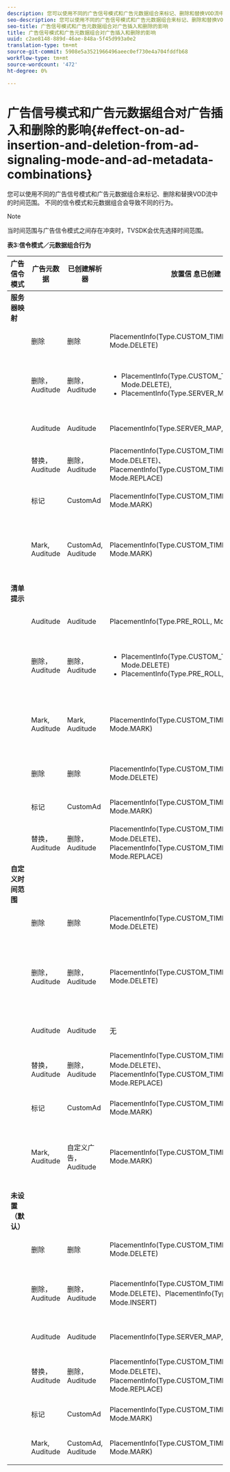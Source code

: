 ```yaml
---
description: 您可以使用不同的广告信号模式和广告元数据组合来标记、删除和替换VOD流中的时间范围。 不同的信令模式和元数据组合会导致不同的行为。
seo-description: 您可以使用不同的广告信号模式和广告元数据组合来标记、删除和替换VOD流中的时间范围。 不同的信令模式和元数据组合会导致不同的行为。
seo-title: 广告信号模式和广告元数据组合对广告插入和删除的影响
title: 广告信号模式和广告元数据组合对广告插入和删除的影响
uuid: c2ae8148-889d-46ae-848a-5f45d993a0e2
translation-type: tm+mt
source-git-commit: 5908e5a3521966496aeec0ef730e4a704fddfb68
workflow-type: tm+mt
source-wordcount: '472'
ht-degree: 0%

---
```



# 广告信号模式和广告元数据组合对广告插入和删除的影响{#effect-on-ad-insertion-and-deletion-from-ad-signaling-mode-and-ad-metadata-combinations}

您可以使用不同的广告信号模式和广告元数据组合来标记、删除和替换VOD流中的时间范围。 不同的信令模式和元数据组合会导致不同的行为。

>[!NOTE]
>
>当时间范围与广告信令模式之间存在冲突时，TVSDK会优先选择时间范围。

**表3:信令模式／元数据组合行为**

<table>  
 <thead> 
  <tr> 
   <th class="entry"> 广告信令模式 </th> 
   <th class="entry"> 广告元数据 </th> 
   <th class="entry"> 已创建解析器 </th> 
   <th class="entry"><span class="codeph"> 放置信</span> 息已创建 </th> 
   <th class="entry"> 结果行为 </th> 
  </tr> 
 </thead>
 <tbody> 
  <tr> 
   <td> <b>服务器映射</b> </td> 
   <td> </td> 
   <td> </td> 
   <td> </td> 
   <td> </td> 
  </tr> 
  <tr> 
   <td> </td> 
   <td> 删除 </td> 
   <td> 删除 </td> 
   <td><span class="codeph"> PlacementInfo(Type.CUSTOM_TIME_RANGE, Mode.DELETE)</span> </td> 
   <td> 已删除范围 </td> 
  </tr> 
  <tr> 
   <td></td> 
   <td> 删除，Auditude </td> 
   <td> 删除，Auditude </td> 
   <td> 
    <ul> 
     <li><span class="codeph"> PlacementInfo(Type.CUSTOM_TIME_RANGE, Mode.DELETE),  </span> </li> 
     <li><span class="codeph"> PlacementInfo(Type.SERVER_MAP,Mode.INSERT)</span> </li> 
    </ul> </td> 
   <td> 删除范围、插入广告 </td> 
  </tr> 
  <tr> 
   <td></td> 
   <td> Auditude </td> 
   <td> Auditude </td> 
   <td><span class="codeph"> PlacementInfo(Type.SERVER_MAP,Mode.INSERT)</span> </td> 
   <td> 插入的广告 </td> 
  </tr> 
  <tr> 
   <td></td> 
   <td> 替换， Auditude </td> 
   <td> 删除，Auditude </td> 
   <td><span class="codeph"> PlacementInfo(Type.CUSTOM_TIME_RANGE, Mode.DELETE)、PlacementInfo(Type.CUSTOM_TIME_RANGE, Mode.REPLACE)</span> </td> 
   <td> 已替换范围 </td> 
  </tr> 
  <tr> 
   <td></td> 
   <td> 标记 </td> 
   <td> CustomAd </td> 
   <td><span class="codeph"> PlacementInfo(Type.CUSTOM_TIME_RANGE, Mode.MARK)</span> </td> 
   <td> 标记的范围 </td> 
  </tr> 
  <tr> 
   <td></td> 
   <td> Mark, Auditude </td> 
   <td> CustomAd, Auditude </td> 
   <td><span class="codeph"> PlacementInfo(Type.CUSTOM_TIME_RANGE, Mode.MARK)</span> </td> 
   <td> 标记范围，未插入广告 </td> 
  </tr> 
  <tr> 
   <td> <b>清单提示</b> </td> 
   <td> </td> 
   <td> </td> 
   <td> </td> 
   <td> </td> 
  </tr> 
  <tr> 
   <td></td> 
   <td> Auditude </td> 
   <td> Auditude </td> 
   <td><span class="codeph"> PlacementInfo(Type.PRE_ROLL, Mode.INSERT)</span> </td> 
   <td> 插入的广告 </td> 
  </tr> 
  <tr> 
   <td></td> 
   <td> 删除，Auditude </td> 
   <td> 删除，Auditude </td> 
   <td> 
    <ul> 
     <li><span class="codeph"> PlacementInfo(Type.CUSTOM_TIME_RANGE, Mode.DELETE)</span> </li> 
     <li><span class="codeph"> PlacementInfo(Type.PRE_ROLL, Mode.INSERT)</span> </li> 
    </ul> </td> 
   <td> 删除范围，插入广告 </td> 
  </tr> 
  <tr> 
   <td></td> 
   <td> Mark, Auditude </td> 
   <td> Mark, Auditude </td> 
   <td><span class="codeph"> PlacementInfo(Type.CUSTOM_TIME_RANGE, Mode.MARK)</span> </td> 
   <td> 标记范围，未插入广告 </td> 
  </tr> 
  <tr> 
   <td></td> 
   <td> 删除 </td> 
   <td> 删除 </td> 
   <td><span class="codeph"> PlacementInfo(Type.CUSTOM_TIME_RANGE, Mode.DELETE)</span> </td> 
   <td> 已删除范围 </td> 
  </tr> 
  <tr> 
   <td></td> 
   <td> 标记 </td> 
   <td> CustomAd </td> 
   <td><span class="codeph"> PlacementInfo(Type.CUSTOM_TIME_RANGE, Mode.MARK)</span> </td> 
   <td> 标记的范围 </td> 
  </tr> 
  <tr> 
   <td></td> 
   <td> 替换， Auditude </td> 
   <td> 删除，Auditude </td> 
   <td><span class="codeph"> PlacementInfo(Type.CUSTOM_TIME_RANGE, Mode.DELETE)、PlacementInfo(Type.CUSTOM_TIME_RANGE, Mode.REPLACE)</span> </td> 
   <td> 已替换范围 </td> 
  </tr> 
  <tr> 
   <td> <b>自定义时间范围</b> </td> 
   <td> </td> 
   <td> </td> 
   <td> </td> 
   <td> </td> 
  </tr> 
  <tr> 
   <td></td> 
   <td> 删除 </td> 
   <td> 删除 </td> 
   <td><span class="codeph"> PlacementInfo(Type.CUSTOM_TIME_RANGE, Mode.DELETE)</span> </td> 
   <td> 已删除范围 </td> 
  </tr> 
  <tr> 
   <td></td> 
   <td> 删除，Auditude </td> 
   <td> 删除，Auditude </td> 
   <td><span class="codeph"> PlacementInfo(Type.CUSTOM_TIME_RANGE, Mode.DELETE)</span> </td> 
   <td> 范围已删除，未插入任何广告 </td> 
  </tr> 
  <tr> 
   <td></td> 
   <td> Auditude </td> 
   <td> Auditude </td> 
   <td> 无 </td> 
   <td> 未插入广告 </td> 
  </tr> 
  <tr> 
   <td></td> 
   <td> 替换， Auditude </td> 
   <td> 删除，Auditude </td> 
   <td><span class="codeph"> PlacementInfo(Type.CUSTOM_TIME_RANGE, Mode.DELETE)、PlacementInfo(Type.CUSTOM_TIME_RANGE, Mode.REPLACE)</span> </td> 
   <td> 用广告替换范围 </td> 
  </tr> 
  <tr> 
   <td></td> 
   <td> 标记 </td> 
   <td> CustomAd </td> 
   <td><span class="codeph"> PlacementInfo(Type.CUSTOM_TIME_RANGE, Mode.MARK)</span> </td> 
   <td> 标记的范围 </td> 
  </tr> 
  <tr> 
   <td></td> 
   <td> Mark, Auditude </td> 
   <td> 自定义广告， Auditude </td> 
   <td><span class="codeph"> PlacementInfo(Type.CUSTOM_TIME_RANGE, Mode.MARK)</span> </td> 
   <td> 标记范围，未插入广告 </td> 
  </tr> 
  <tr> 
   <td> <b>未设置（默认）</b> </td> 
   <td> </td> 
   <td> </td> 
   <td> </td> 
   <td> </td> 
  </tr> 
  <tr> 
   <td></td> 
   <td> 删除 </td> 
   <td> 删除 </td> 
   <td><span class="codeph"> PlacementInfo(Type.CUSTOM_TIME_RANGE, Mode.DELETE)</span> </td> 
   <td> 已删除范围 </td> 
  </tr> 
  <tr> 
   <td></td> 
   <td> 删除，Auditude </td> 
   <td> 删除，Auditude </td> 
   <td><span class="codeph"> PlacementInfo(Type.CUSTOM_TIME_RANGE, Mode.DELETE)、PlacementInfo(Type.SERVER_MAP, Mode.INSERT)</span> </td> 
   <td> 删除范围，插入广告 </td> 
  </tr> 
  <tr> 
   <td></td> 
   <td> Auditude </td> 
   <td> Auditude </td> 
   <td><span class="codeph"> PlacementInfo(Type.SERVER_MAP,Mode.INSERT)</span> </td> 
   <td> 插入的广告 </td> 
  </tr> 
  <tr> 
   <td></td> 
   <td> 替换， Auditude </td> 
   <td> 删除，Auditude </td> 
   <td><span class="codeph"> PlacementInfo(Type.CUSTOM_TIME_RANGE, Mode.DELETE)、PlacementInfo(Type.CUSTOM_TIME_RANGE, Mode.REPLACE)</span> </td> 
   <td> 用广告替换范围 </td> 
  </tr> 
  <tr> 
   <td></td> 
   <td> 标记 </td> 
   <td> CustomAd </td> 
   <td><span class="codeph"> PlacementInfo(Type.CUSTOM_TIME_RANGE, Mode.MARK)</span> </td> 
   <td> 标记的范围 </td> 
  </tr> 
  <tr> 
   <td></td> 
   <td> Mark, Auditude </td> 
   <td> CustomAd, Auditude </td> 
   <td><span class="codeph"> PlacementInfo(Type.CUSTOM_TIME_RANGE, Mode.MARK)</span> </td> 
   <td> 标记的范围 </td> 
  </tr> 
 </tbody> 
</table>


